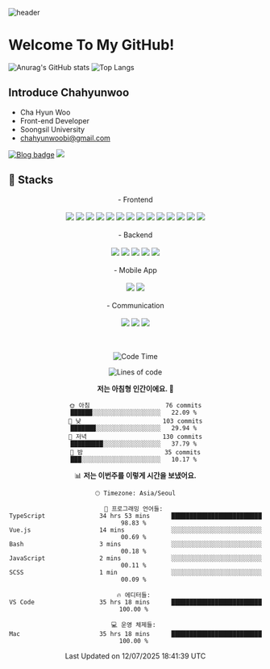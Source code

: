 ![header](https://capsule-render.vercel.app/api?type=transparent&text=Hi,%20I'm%20Chahyunwoo&fontColor=9c88ff&fontSize=48&desc=Front-end%20Developer&descAlignY=90&animation=fadeIn)

# Welcome To My GitHub!

![Anurag's GitHub stats](https://github-readme-stats.vercel.app/api?username=chahyunwoo&show_icons=true&line_height=24&theme=dracula&hide=stars)
![Top Langs](https://github-readme-stats-sand-six-91.vercel.app/api/top-langs/?username=chahyunwoo&layout=compact&theme=dracula)

## Introduce Chahyunwoo
- Cha Hyun Woo
- Front-end Developer
- Soongsil University
- chahyunwoobi@gmail.com

[![Blog badge](https://img.shields.io/badge/Dev_Blog-blueviolet?style=flat&logo=github&logoColor=white)](https://chahyunwoo.dev/)
 <a href="mailto:chahyunwoobi@gmail.com"><img src="https://img.shields.io/badge/Gmail-EA4335?style=flat-square&logo=Gmail&logoColor=white"/></a>

## 🔨 Stacks
<div align="center">
- Frontend<br/><br/><span><img src="https://img.shields.io/badge/HTML-e34f26?style=flat&logo=html5&logoColor=white"/></span>
<span><img src="https://img.shields.io/badge/CSS-1572b6?style=flat&logo=css3&logoColor=white"/></span>
<span><img src="https://img.shields.io/badge/JavaScript-dbab09?style=flat&logo=javascript&logoColor=white"/></span>
<span><img src="https://img.shields.io/badge/TypeScript-3178C6?style=flat&logo=typescript&logoColor=white"/></span>
<span><img src="https://img.shields.io/badge/Sass-cc6699?style=flat&logo=sass&logoColor=white"/></span>
<span><img src="https://img.shields.io/badge/React-61dafb?style=flat&logo=react&logoColor=white"/></span>
<span><img src="https://img.shields.io/badge/Vue.js-4FC08D?style=flat-square&logo=Vue.js&logoColor=white"/></span>
<span><img src="https://img.shields.io/badge/Redux-764abc?style=flat&logo=redux&logoColor=white"/></span>
<span><img src="https://img.shields.io/badge/Saga-89d96d?style=flat&logo=redux-saga&logoColor=white"/></span>
<span><img src="https://img.shields.io/badge/jQuery-0769ad?style=flat&logo=jquery&logoColor=white"/></span>
<span><img src="https://img.shields.io/badge/Next.js-000000?style=flat&logo=next.js&logoColor=white"/></span>
<span><img src="https://img.shields.io/badge/Recoil-3474DE?style=flat&logo=recoil&logoColor=white"/></span>
<span><img src="https://img.shields.io/badge/Bootstrap-7952B3?style=flat&logo=bootstrap&logoColor=white"/></span>
<span><img src="https://img.shields.io/badge/Tailwind CSS-06B6D4?style=flat&logo=tailwind-css&logoColor=white"/></span><br/><br/>
- Backend<br/><br/><span><img src="https://img.shields.io/badge/node-js-339933?style=flat&logo=nodedotjs&logoColor=white"/></span>
<span><img src="https://img.shields.io/badge/mongo-db-47A248?style=flat&logo=mongodb&logoColor=white"/></span>
<span><img src="https://img.shields.io/badge/firebase-FFCA28?style=flat&logo=firebase&logoColor=white"/></span>
<span><img src="https://img.shields.io/badge/supabase-3FCF8E?style=flat&logo=supabase&logoColor=white"/></span>
<span><img src="https://img.shields.io/badge/mySQL-4479A1?style=flat&logo=mySQL&logoColor=white"/></span><br/><br/>
- Mobile App<br/><br/><span><img src="https://img.shields.io/badge/React Native-61dafb?style=flat&logo=react&logoColor=white"/></span>
<span><img src="https://img.shields.io/badge/Flutter-02569B?style=flat-square&logo=flutter&logoColor=white"/></span><br/><br/>
- Communication<br/><br/><span><img src="https://img.shields.io/badge/Jira-0052cc?style=flat&logo=jira&logoColor=white"/></span>
<span><img src="https://img.shields.io/badge/Zeplin-ffbe22?style=flat"/></span>
<span><img src="https://img.shields.io/badge/Figma-f24e1e?style=flat&logo=figma&logoColor=white"/></span><br/>
</div>
<br/>
<br/>
<div align="center">
 
<!--START_SECTION:waka-->
![Code Time](http://img.shields.io/badge/Code%20Time-167%20hrs%2013%20mins-blue)

![Lines of code](https://img.shields.io/badge/%EC%A0%80%EB%8A%94%20%EC%97%AC%ED%83%9C%EA%B9%8C%EC%A7%80%20-167.3%20thousand%20%EC%A4%84%EC%9D%98%20%EC%BD%94%EB%93%9C%EB%A5%BC%20%EC%9E%91%EC%84%B1%ED%96%88%EC%96%B4%EC%9A%94.-blue)

**저는 아침형 인간이에요. 🐤** 

```text
🌞 아침                     76 commits          ██████░░░░░░░░░░░░░░░░░░░   22.09 % 
🌆 낮　                     103 commits         ███████░░░░░░░░░░░░░░░░░░   29.94 % 
🌃 저녁                     130 commits         █████████░░░░░░░░░░░░░░░░   37.79 % 
🌙 밤　                     35 commits          ███░░░░░░░░░░░░░░░░░░░░░░   10.17 % 
```


📊 **저는 이번주를 이렇게 시간을 보냈어요.** 

```text
🕑︎ Timezone: Asia/Seoul

💬 프로그래밍 언어들: 
TypeScript               34 hrs 53 mins      █████████████████████████   98.83 % 
Vue.js                   14 mins             ░░░░░░░░░░░░░░░░░░░░░░░░░   00.69 % 
Bash                     3 mins              ░░░░░░░░░░░░░░░░░░░░░░░░░   00.18 % 
JavaScript               2 mins              ░░░░░░░░░░░░░░░░░░░░░░░░░   00.11 % 
SCSS                     1 min               ░░░░░░░░░░░░░░░░░░░░░░░░░   00.09 % 

🔥 에디터들: 
VS Code                  35 hrs 18 mins      █████████████████████████   100.00 % 

💻 운영 체제들: 
Mac                      35 hrs 18 mins      █████████████████████████   100.00 % 
```


 Last Updated on 12/07/2025 18:41:39 UTC
<!--END_SECTION:waka-->

</div>
